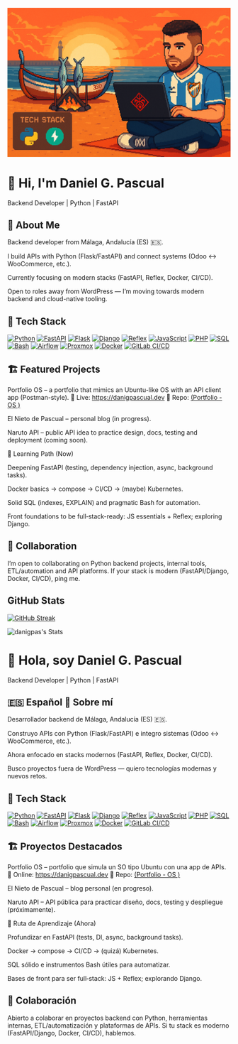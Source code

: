 ![Banner](https://raw.githubusercontent.com/danigpas/danigpas/main/assets/banner.png)


# 👋 Hi, I'm Daniel G. Pascual
Backend Developer | Python | FastAPI

## 🚀 About Me

Backend developer from Málaga, Andalucía (ES) 🇪🇸.

I build APIs with Python (Flask/FastAPI) and connect systems (Odoo ↔️ WooCommerce, etc.).

Currently focusing on modern stacks (FastAPI, Reflex, Docker, CI/CD).

Open to roles away from WordPress — I’m moving towards modern backend and cloud-native tooling.

## 🧠 Tech Stack

[![Python](https://img.shields.io/badge/Python-3776AB?logo=python&logoColor=white)](https://www.python.org/doc/)
[![FastAPI](https://img.shields.io/badge/FastAPI-009688?logo=fastapi&logoColor=white)](https://fastapi.tiangolo.com/)
[![Flask](https://img.shields.io/badge/Flask-000000?logo=flask&logoColor=white)](https://flask.palletsprojects.com/)
[![Django](https://img.shields.io/badge/Django-092E20?logo=django&logoColor=white)](https://docs.djangoproject.com/)
[![Reflex](https://img.shields.io/badge/Reflex-3b82f6?logo=react&logoColor=white)](https://reflex.dev/docs/)
[![JavaScript](https://img.shields.io/badge/JavaScript-F7DF1E?logo=javascript&logoColor=000)](https://developer.mozilla.org/docs/Web/JavaScript)
[![PHP](https://img.shields.io/badge/PHP-777BB4?logo=php&logoColor=white)](https://www.php.net/docs.php)
[![SQL](https://img.shields.io/badge/SQL-336791?logo=postgresql&logoColor=white)](https://www.postgresql.org/docs/)
[![Bash](https://img.shields.io/badge/Bash-121011?logo=gnu-bash&logoColor=white)](https://www.gnu.org/software/bash/manual/)
[![Airflow](https://img.shields.io/badge/Airflow-017CEE?logo=apache-airflow&logoColor=white)](https://airflow.apache.org/docs/)
[![Proxmox](https://img.shields.io/badge/Proxmox-E57000?logo=proxmox&logoColor=white)](https://pve.proxmox.com/wiki/Main_Page)
[![Docker](https://img.shields.io/badge/Docker-2496ED?logo=docker&logoColor=white)](https://docs.docker.com/)
[![GitLab CI/CD](https://img.shields.io/badge/GitLab%20CI%2FCD-FC6D26?logo=gitlab&logoColor=white)](https://docs.gitlab.com/ee/ci/)

## 🏗️ Featured Projects

Portfolio OS – a portfolio that mimics an Ubuntu-like OS with an API client app (Postman-style).
🔗 Live: https://danigpascual.dev
🔧 Repo: [(Portfolio - OS )](https://github.com/danigpas/portfolio-os)

El Nieto de Pascual – personal blog (in progress).

Naruto API – public API idea to practice design, docs, testing and deployment (coming soon).

🎯 Learning Path (Now)

Deepening FastAPI (testing, dependency injection, async, background tasks).

Docker basics → compose → CI/CD → (maybe) Kubernetes.

Solid SQL (indexes, EXPLAIN) and pragmatic Bash for automation.

Front foundations to be full‑stack-ready: JS essentials + Reflex; exploring Django.

## 🤝 Collaboration

I’m open to collaborating on Python backend projects, internal tools, ETL/automation and API platforms.
If your stack is modern (FastAPI/Django, Docker, CI/CD), ping me.

## GitHub Stats


[![GitHub Streak](https://github-readme-streak-stats.herokuapp.com?user=danigpas&theme=highcontrast)](https://git.io/streak-stats)

![danigpas's Stats](https://github-readme-stats.vercel.app/api?username=danigpas&theme=highcontrast&show_icons=true&hide_border=true&count_private=true)

# 👋 Hola, soy Daniel G. Pascual
Backend Developer | Python | FastAPI

## 🇪🇸 Español 🚀 Sobre mí

Desarrollador backend de Málaga, Andalucía (ES) 🇪🇸.

Construyo APIs con Python (Flask/FastAPI) e integro sistemas (Odoo ↔️ WooCommerce, etc.).

Ahora enfocado en stacks modernos (FastAPI, Reflex, Docker, CI/CD).

Busco proyectos fuera de WordPress — quiero tecnologías modernas y nuevos retos.

## 🧠 Tech Stack

[![Python](https://img.shields.io/badge/Python-3776AB?logo=python&logoColor=white)](https://www.python.org/doc/)
[![FastAPI](https://img.shields.io/badge/FastAPI-009688?logo=fastapi&logoColor=white)](https://fastapi.tiangolo.com/)
[![Flask](https://img.shields.io/badge/Flask-000000?logo=flask&logoColor=white)](https://flask.palletsprojects.com/)
[![Django](https://img.shields.io/badge/Django-092E20?logo=django&logoColor=white)](https://docs.djangoproject.com/)
[![Reflex](https://img.shields.io/badge/Reflex-3b82f6?logo=react&logoColor=white)](https://reflex.dev/docs/)
[![JavaScript](https://img.shields.io/badge/JavaScript-F7DF1E?logo=javascript&logoColor=000)](https://developer.mozilla.org/docs/Web/JavaScript)
[![PHP](https://img.shields.io/badge/PHP-777BB4?logo=php&logoColor=white)](https://www.php.net/docs.php)
[![SQL](https://img.shields.io/badge/SQL-336791?logo=postgresql&logoColor=white)](https://www.postgresql.org/docs/)
[![Bash](https://img.shields.io/badge/Bash-121011?logo=gnu-bash&logoColor=white)](https://www.gnu.org/software/bash/manual/)
[![Airflow](https://img.shields.io/badge/Airflow-017CEE?logo=apache-airflow&logoColor=white)](https://airflow.apache.org/docs/)
[![Proxmox](https://img.shields.io/badge/Proxmox-E57000?logo=proxmox&logoColor=white)](https://pve.proxmox.com/wiki/Main_Page)
[![Docker](https://img.shields.io/badge/Docker-2496ED?logo=docker&logoColor=white)](https://docs.docker.com/)
[![GitLab CI/CD](https://img.shields.io/badge/GitLab%20CI%2FCD-FC6D26?logo=gitlab&logoColor=white)](https://docs.gitlab.com/ee/ci/)

## 🏗️ Proyectos Destacados

Portfolio OS – portfolio que simula un SO tipo Ubuntu con una app de APIs.
🔗 Online: https://danigpascual.dev
🔧 Repo: [(Portfolio - OS )](https://github.com/danigpas/portfolio-os)

El Nieto de Pascual – blog personal (en progreso).

Naruto API – API pública para practicar diseño, docs, testing y despliegue (próximamente).

🎯 Ruta de Aprendizaje (Ahora)

Profundizar en FastAPI (tests, DI, async, background tasks).

Docker → compose → CI/CD → (quizá) Kubernetes.

SQL sólido e instrumentos Bash útiles para automatizar.

Bases de front para ser full‑stack: JS + Reflex; explorando Django.

## 🤝 Colaboración

Abierto a colaborar en proyectos backend con Python, herramientas internas, ETL/automatización y plataformas de APIs.
Si tu stack es moderno (FastAPI/Django, Docker, CI/CD), hablemos.
 

